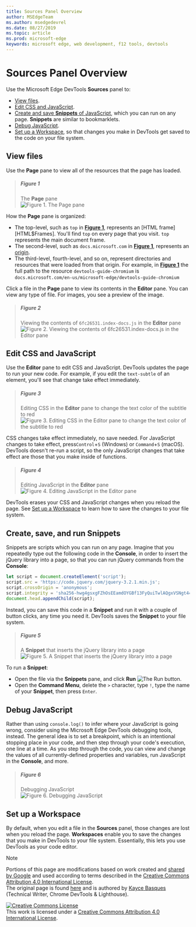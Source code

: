 ```yaml
---
title: Sources Panel Overview
author: MSEdgeTeam
ms.author: msedgedevrel
ms.date: 08/27/2019
ms.topic: article
ms.prod: microsoft-edge
keywords: microsoft edge, web development, f12 tools, devtools
---
```

<!-- Copyright 05/29/2019 Kayce Basques 

   Licensed under the Apache License, Version 2.0 (the "License");
   you may not use this file except in compliance with the License.
   You may obtain a copy of the License at

       http://www.apache.org/licenses/LICENSE-2.0

   Unless required by applicable law or agreed to in writing, software
   distributed under the License is distributed on an "AS IS" BASIS,
   WITHOUT WARRANTIES OR CONDITIONS OF ANY KIND, either express or implied.
   See the License for the specific language governing permissions and
   limitations under the License. -->






# Sources Panel Overview 



Use the Microsoft Edge DevTools **Sources** panel to:

*   [View files](#view-files).  
*   [Edit CSS and JavaScript](#edit-css-and-javascript).  
*   [Create and save **Snippets** of JavaScript](#create-save-and-run-snippets), which you can run on any page.  **Snippets** are similar to bookmarklets.  
*   [Debug JavaScript](#debug-javascript).  
*   [Set up a Workspace](#set-up-a-workspace), so that changes you make in DevTools get saved to the code on
  your file system.  

## View files 

Use the **Page** pane to view all of the resources that the page has loaded.

<!--<figure>
  <img src="images/sources-page-pane.msft.png"
       alt="The Page pane"/>
  <figcaption>
    <b>Figure 1</b>. The <b>Page</b> pane
  </figcaption>
</figure>-->

> ##### Figure 1  
> The **Page** pane  
> ![Figure 1. The Page pane][ImageSourcesPagePane]  

How the **Page** pane is organized:  
*   The top-level, such as `top` in [**Figure 1**](#figure-1), represents an [HTML frame][HTML$Frames].  You'll find `top` on every page that you visit. `top` represents the main document frame.  
*   The second-level, such as `docs.microsoft.com` in [**Figure 1**](#figure-1), represents an [origin][HTMLOrigin].  
*   The third-level, fourth-level, and so on, represent directories and resources that were loaded from that origin.  For example, in [**Figure 1**](#figure-1) the full path to the resource `devtools-guide-chromium` is `docs.microsoft.com/en-us/microsoft-edge/devtools-guide-chromium`  

[HTML4Frames]: https://www.w3.org/TR/html401/present/frames.html  
[HTMLOrigin]: https://html.spec.whatwg.org/multipage/origin.html#origin  

Click a file in the **Page** pane to view its contents in the **Editor** pane.  You can view any type of file. For images, you see a preview of the image.  

<!--<figure>
  <img src="images/sources-editor-pane.msft.png"
       alt="Viewing a file in the Editor pane"/>
  <figcaption>
    <b>Figure 2</b>. Viewing the contents of <code>6fc26531.index-docs.js</code> in the <b>Editor</b>
    pane
  </figcaption>
</figure>-->

> ##### Figure 2  
> Viewing the contents of `6fc26531.index-docs.js` in the **Editor** pane  
> ![Figure 2. Viewing the contents of 6fc26531.index-docs.js in the Editor pane][ImageSourcesEditorPane]  

## Edit CSS and JavaScript 

Use the **Editor** pane to edit CSS and JavaScript.  DevTools updates the page to run your new code. For example, if you edit the `text-subtle` of an element, you'll see that change take effect immediately.

<!--<figure>
  <img src="images/edit-css.msft.png"
       alt="Editing CSS in the Editor pane"/>
  <figcaption>
    <b>Figure 3</b>. Editing CSS in the <b>Editor</b> pane to change the text color of the subtitle to red
  </figcaption>
</figure>-->

> ##### Figure 3  
> Editing CSS in the **Editor** pane to change the text color of the subtitle to red  
> ![Figure 3. Editing CSS in the Editor pane to change the text color of the subtitle to red][ImageEditCSS]  

CSS changes take effect immediately, no save needed. For JavaScript changes to take effect, press`Control`+`S` \(Windows\) or `Command`+`S` \(macOS\).  
DevTools doesn't re-run a script, so the only JavaScript changes that take effect are those that you make inside of functions.  <!--For example, in [**Figure 4**](#figure-4) note how `console.log('A')` doesn't run, whereas `console.log('B')` does. If DevTools re-ran the entire script after making the change, then the text `A` would have been logged to the **Console**. -->  

<!-- TODO: Link "example" when a good section exists. -->

<!--<figure>
  <img src="images/edit-js.msft.png"
       alt="Editing JavaScript in the Editor pane"/>
  <figcaption>
    <b>Figure 4</b>. Editing JavaScript in the <b>Editor</b> pane
  </figcaption>
</figure>-->

> ##### Figure 4  
> Editing JavaScript in the **Editor** pane  
> ![Figure 4. Editing JavaScript in the Editor pane][ImageEditJS]  

DevTools erases your CSS and JavaScript changes when you reload the page. See [Set up a Workspace](#set-up-a-workspace) to learn how to save the changes to your file system.  

## Create, save, and run Snippets 

Snippets are scripts which you can run on any page. Imagine that you repeatedly type out the following code in the **Console**, in order to insert the jQuery library into a page, so that you can run jQuery commands from the **Console**:  

```javascript
let script = document.createElement('script');
script.src = 'https://code.jquery.com/jquery-3.2.1.min.js';
script.crossOrigin = 'anonymous';
script.integrity = 'sha256-hwg4gsxgFZhOsEEamdOYGBf13FyQuiTwlAQgxVSNgt4=';
document.head.appendChild(script);
```  

Instead, you can save this code in a **Snippet** and run it with a couple of button clicks, any time you need it. DevTools saves the **Snippet** to your file system.  

<!--<figure>
  <img src="images/snippet.msft.png"
       alt="A Snippet that inserts the jQuery library into a page."/>
  <figcaption>
    <b>Figure 5</b>. A <b>Snippet</b> that inserts the jQuery library into a page
  </figcaption>
</figure>-->

> ##### Figure 5  
> A **Snippet** that inserts the jQuery library into a page  
> ![Figure 5. A Snippet that inserts the jQuery library into a page][ImageSnippet]  

To run a **Snippet**:

*   Open the file via the **Snippets** pane, and click **Run** ![The Run button][ImageRun].  
*   Open the **Command Menu**, delete the `>` character, type `!`, type the name of your **Snippet**, then press `Enter`.  

<!-- See [Run Snippets Of Code From Any Page][Snippet] to learn more.-->

<!--[Snippet]: /microsoft-edge/devtools-guide-chromium/snippets
[UICommandMenu]: /microsoft-edge/devtools-guide-chromium/ui#command-menu  -->

<!-- TODO: Link UI "Command Menu" when a good section exists. -->
<!-- TODO: Link "Snippets" when a good section exists. -->

## Debug JavaScript 

Rather than using `console.log()` to infer where your JavaScript is going wrong, consider using the Microsoft Edge DevTools debugging tools, instead. The general idea is to set a breakpoint, which is an intentional stopping place in your code, and then step through your code's execution, one line at a time. As you step through the code, you can view and change the values of all currently-defined properties and variables, run JavaScript in the **Console**, and more.

<!-- See [Get Started With Debugging JavaScript](/microsoft-edge/devtools-guide-chromium/javascript) to learn the
basics of debugging in DevTools.  -->

<!--<figure>
  <img src="images/debugging.msft.png"
       alt="Debugging JavaScript"/>
  <figcaption>
    <b>Figure 6</b>. Debugging JavaScript
  </figcaption>
</figure> -->

> ##### Figure 6  
> Debugging JavaScript  
> ![Figure 6. Debugging JavaScript][ImageDebugging]  

<!-- TODO: Link JavaScript "Get Started With Debugging JavaScript" when a good section exists. -->

## Set up a Workspace 

By default, when you edit a file in the **Sources** panel, those changes are lost when you reload the page.  **Workspaces** enable you to save the changes that you make in DevTools to your file system.  Essentially, this lets you use DevTools as your code editor.

<!-- See [Edit Files With Workspaces][Workspaces] to get started.

[Workspaces]: /microsoft-edge/devtools-guide-chromium/workspaces/ -->

<!-- TODO: Link "Snippets" when a good section exists. -->
<!-- TODO: Link Workspaces "Edit Files With Workspaces when a good section exists. -->

 



[ImageDebugging]: images/debugging.msft.png "Debugging JavaScript"  
[ImageEditCSS]: images/edit-css.msft.png "Editing CSS in the Editor pane to change the text color of the subtitle to red"  
[ImageEditJS]: images/edit-js.msft.png "Editing JavaScript in the Editor pane"  
[ImageRun]: images/run-snippet.msft.png  
[ImageSnippet]: images/snippet.msft.png "A Snippet that inserts the jQuery library into a page"  
[ImageSourcesEditorPane]: images/sources-editor-pane.msft.png "Viewing the contents of 6fc26531.index-docs.js in the Editor pane"  
[ImageSourcesPagePane]: images/sources-page-pane.msft.png "The Page pane"  

> [!NOTE]
> Portions of this page are modifications based on work created and [shared by Google][GoogleSitePolicies] and used according to terms described in the [Creative Commons Attribution 4.0 International License][CCA4IL].  
> The original page is found [here](https://developers.google.com/web/tools/chrome-devtools/sources) and is authored by [Kayce Basques][KayceBasques] \(Technical Writer, Chrome DevTools & Lighthouse\).  

[![Creative Commons License][CCby4Image]][CCA4IL]  
This work is licensed under a [Creative Commons Attribution 4.0 International License][CCA4IL].  

[CCA4IL]: http://creativecommons.org/licenses/by/4.0  
[CCby4Image]: https://i.creativecommons.org/l/by/4.0/88x31.png  
[GoogleSitePolicies]: https://developers.google.com/terms/site-policies  
[KayceBasques]: https://developers.google.com/web/resources/contributors/kaycebasques  
